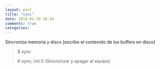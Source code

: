 ```yaml
---
layout: post
title: "sync"
date: 2014-01-29 18:34
comments: true
categories: 
---
```

Sincroniza memoria y disco [escribe el contenido de los buffers en disco]

>$ sync

>\# sync; init 0 (Sincronizar y apagar el equipo)

